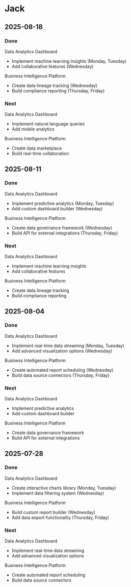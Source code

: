 # Jack

## 2025-08-18

### Done

Data Analytics Dashboard
- Implement machine learning insights (Monday, Tuesday)
- Add collaborative features (Wednesday)

Business Intelligence Platform
- Create data lineage tracking (Wednesday)
- Build compliance reporting (Thursday, Friday)

### Next

Data Analytics Dashboard
- Implement natural language queries
- Add mobile analytics

Business Intelligence Platform
- Create data marketplace
- Build real-time collaboration

## 2025-08-11

### Done

Data Analytics Dashboard
- Implement predictive analytics (Monday, Tuesday)
- Add custom dashboard builder (Wednesday)

Business Intelligence Platform
- Create data governance framework (Wednesday)
- Build API for external integrations (Thursday, Friday)

### Next

Data Analytics Dashboard
- Implement machine learning insights
- Add collaborative features

Business Intelligence Platform
- Create data lineage tracking
- Build compliance reporting

## 2025-08-04

### Done

Data Analytics Dashboard
- Implement real-time data streaming (Monday, Tuesday)
- Add advanced visualization options (Wednesday)

Business Intelligence Platform
- Create automated report scheduling (Wednesday)
- Build data source connectors (Thursday, Friday)

### Next

Data Analytics Dashboard
- Implement predictive analytics
- Add custom dashboard builder

Business Intelligence Platform
- Create data governance framework
- Build API for external integrations

## 2025-07-28

### Done

Data Analytics Dashboard
- Create interactive charts library (Monday, Tuesday)
- Implement data filtering system (Wednesday)

Business Intelligence Platform
- Build custom report builder (Wednesday)
- Add data export functionality (Thursday, Friday)

### Next

Data Analytics Dashboard
- Implement real-time data streaming
- Add advanced visualization options

Business Intelligence Platform
- Create automated report scheduling
- Build data source connectors

